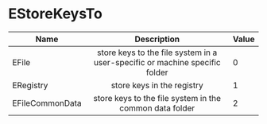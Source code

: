 # EStoreKeysTo

| Name            |                                 Description                                 | Value |
| --------------- | :-------------------------------------------------------------------------: | ----- |
| EFile           | store keys to the file system in a user-specific or machine specific folder | 0     |
| ERegistry       |                          store keys in the registry                         | 1     |
| EFileCommonData |           store keys to the file system in the common data folder           | 2     |
